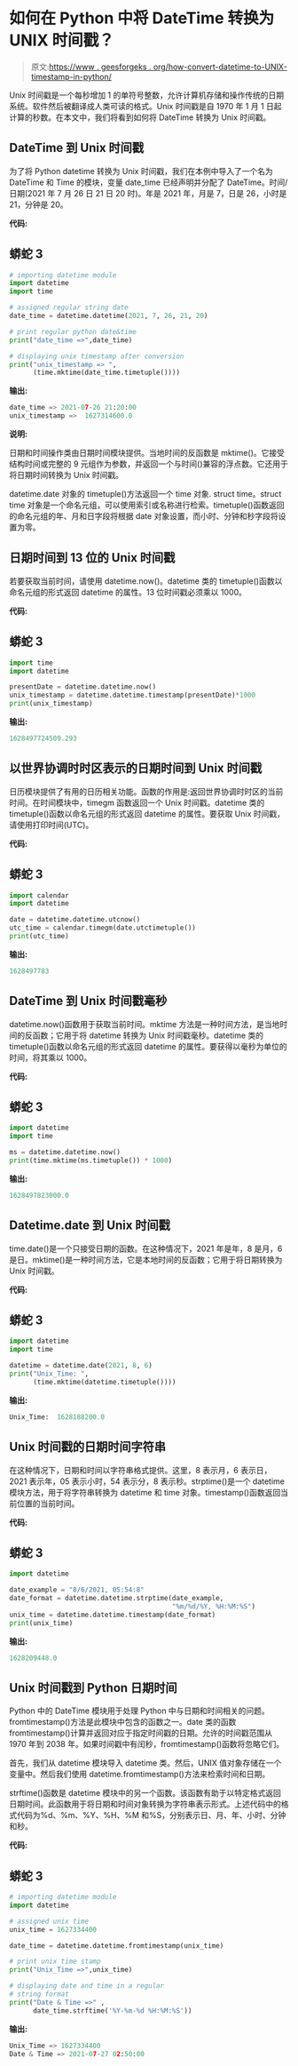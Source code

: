# 如何在 Python 中将 DateTime 转换为 UNIX 时间戳？

> 原文:[https://www . geesforgeks . org/how-convert-datetime-to-UNIX-timestamp-in-python/](https://www.geeksforgeeks.org/how-to-convert-datetime-to-unix-timestamp-in-python/)

Unix 时间戳是一个每秒增加 1 的单符号整数，允许计算机存储和操作传统的日期系统。软件然后被翻译成人类可读的格式。Unix 时间戳是自 1970 年 1 月 1 日起计算的秒数。在本文中，我们将看到如何将 DateTime 转换为 Unix 时间戳。

## DateTime 到 Unix 时间戳

为了将 Python datetime 转换为 Unix 时间戳，我们在本例中导入了一个名为 DateTime 和 Time 的模块，变量 date_time 已经声明并分配了 DateTime。时间/日期(2021 年 7 月 26 日 21 日 20 时)。年是 2021 年，月是 7，日是 26，小时是 21，分钟是 20。

**代码:**

## 蟒蛇 3

```py
# importing datetime module
import datetime
import time

# assigned regular string date
date_time = datetime.datetime(2021, 7, 26, 21, 20)

# print regular python date&time
print("date_time =>",date_time)

# displaying unix timestamp after conversion
print("unix_timestamp => ",
      (time.mktime(date_time.timetuple())))
```

**输出:**

```py
date_time => 2021-07-26 21:20:00
unix_timestamp =>  1627314600.0
```

**说明:**

日期和时间操作类由日期时间模块提供。当地时间的反函数是 mktime()。它接受结构时间或完整的 9 元组作为参数，并返回一个与时间()兼容的浮点数。它还用于将日期时间转换为 Unix 时间戳。

datetime.date 对象的 timetuple()方法返回一个 time 对象. struct time。struct time 对象是一个命名元组，可以使用索引或名称进行检索。timetuple()函数返回的命名元组的年、月和日字段将根据 date 对象设置，而小时、分钟和秒字段将设置为零。

## 日期时间到 13 位的 Unix 时间戳

若要获取当前时间，请使用 datetime.now()。datetime 类的 timetuple()函数以命名元组的形式返回 datetime 的属性。13 位时间戳必须乘以 1000。

**代码:**

## 蟒蛇 3

```py
import time
import datetime

presentDate = datetime.datetime.now()
unix_timestamp = datetime.datetime.timestamp(presentDate)*1000
print(unix_timestamp)
```

**输出:**

```py
1628497724509.293
```

## 以世界协调时时区表示的日期时间到 Unix 时间戳

日历模块提供了有用的日历相关功能。函数的作用是:返回世界协调时时区的当前时间。在时间模块中，timegm 函数返回一个 Unix 时间戳。datetime 类的 timetuple()函数以命名元组的形式返回 datetime 的属性。要获取 Unix 时间戳，请使用打印时间(UTC)。

**代码:**

## 蟒蛇 3

```py
import calendar
import datetime

date = datetime.datetime.utcnow()
utc_time = calendar.timegm(date.utctimetuple())
print(utc_time)
```

**输出:**

```py
1628497783
```

## DateTime 到 Unix 时间戳毫秒

datetime.now()函数用于获取当前时间。mktime 方法是一种时间方法，是当地时间的反函数；它用于将 datetime 转换为 Unix 时间戳毫秒。datetime 类的 timetuple()函数以命名元组的形式返回 datetime 的属性。要获得以毫秒为单位的时间，将其乘以 1000。

**代码:**

## 蟒蛇 3

```py
import datetime
import time

ms = datetime.datetime.now()
print(time.mktime(ms.timetuple()) * 1000)
```

**输出:**

```py
1628497823000.0
```

## Datetime.date 到 Unix 时间戳

time.date()是一个只接受日期的函数。在这种情况下，2021 年是年，8 是月，6 是日。mktime()是一种时间方法，它是本地时间的反函数；它用于将日期转换为 Unix 时间戳。

**代码:**

## 蟒蛇 3

```py
import datetime
import time

datetime = datetime.date(2021, 8, 6)
print("Unix_Time: ",
      (time.mktime(datetime.timetuple())))
```

**输出:**

```py
Unix_Time:  1628188200.0
```

## Unix 时间戳的日期时间字符串

在这种情况下，日期和时间以字符串格式提供。这里，8 表示月，6 表示日，2021 表示年，05 表示小时，54 表示分，8 表示秒。strptime()是一个 datetime 模块方法，用于将字符串转换为 datetime 和 time 对象。timestamp()函数返回当前位置的当前时间。

**代码:**

## 蟒蛇 3

```py
import datetime

date_example = "8/6/2021, 05:54:8"
date_format = datetime.datetime.strptime(date_example,
                                         "%m/%d/%Y, %H:%M:%S")
unix_time = datetime.datetime.timestamp(date_format)
print(unix_time)
```

**输出:**

```py
1628209448.0
```

## Unix 时间戳到 Python 日期时间

Python 中的 DateTime 模块用于处理 Python 中与日期和时间相关的问题。fromtimestamp()方法是此模块中包含的函数之一。date 类的函数 fromtimestamp()计算并返回对应于指定时间戳的日期。允许的时间戳范围从 1970 年到 2038 年。如果时间戳中有闰秒，fromtimestamp()函数将忽略它们。

首先，我们从 datetime 模块导入 datetime 类。然后，UNIX 值对象存储在一个变量中。然后我们使用 datetime.fromtimestamp()方法来检索时间和日期。

strftime()函数是 datetime 模块中的另一个函数。该函数有助于以特定格式返回日期时间。此函数用于将日期和时间对象转换为字符串表示形式。上述代码中的格式代码为%d、%m、%Y、%H、%M 和%S，分别表示日、月、年、小时、分钟和秒。

**代码:**

## 蟒蛇 3

```py
# importing datetime module
import datetime

# assigned unix time
unix_time = 1627334400

date_time = datetime.datetime.fromtimestamp(unix_time)

# print unix time stamp
print("Unix_Time =>",unix_time)

# displaying date and time in a regular
# string format
print("Date & Time =>" ,
      date_time.strftime('%Y-%m-%d %H:%M:%S'))
```

**输出:**

```py
Unix_Time => 1627334400
Date & Time => 2021-07-27 02:50:00
```